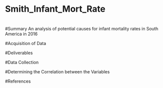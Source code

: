 # Smith_Infant_Mort_Rate
#
#Summary
An analysis of potential causes for infant mortality rates in South America in 2016

#Acquisition of Data


#Deliverables



#Data Collection




#Determining the Correlation between the Variables



#References
